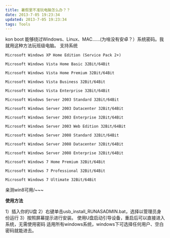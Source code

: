 ```yaml
---
title: 暑假里不准玩电脑怎么办？？
date: 2013-7-05 19:23:34
updated: 2013-7-05 19:23:34
tags: Tools
---
```

kon boot 能够绕过Windows、Linux、MAC……(为啥没有安卓？）系统密码。我就用这种方法玩班级电脑。
支持系统
<!-- more --> 
~~~
Microsoft Windows XP Home Edition (Service Pack 2+)

Microsoft Windows Vista Home Basic 32Bit/64Bit

Microsoft Windows Vista Home Premium 32Bit/64Bit

Microsoft Windows Vista Business 32Bit/64Bit

Microsoft Windows Vista Enterprise 32Bit/64Bit

Microsoft Windows Server 2003 Standard 32Bit/64Bit

Microsoft Windows Server 2003 Datacenter 32Bit/64Bit

Microsoft Windows Server 2003 Enterprise 32Bit/64Bit

Microsoft Windows Server 2003 Web Edition 32Bit/64Bit

Microsoft Windows Server 2008 Standard 32Bit/64Bit

Microsoft Windows Server 2008 Datacenter 32Bit/64Bit

Microsoft Windows Server 2008 Enterprise 32Bit/64Bit

Microsoft Windows 7 Home Premium 32Bit/64Bit

Microsoft Windows 7 Professional 32Bit/64Bit

Microsoft Windows 7 Ultimate 32Bit/64Bit
~~~
亲测win8可用/~~~

**使用方法**

1）插入你的U盘
2）右键单击usb_install_RUNASADMIN.bat，选择以管理员身份运行
3）按照屏幕提示进行安装。
使用U盘启动引导设备，重启后可以直接进入系统，无需使用密码
适用所有windows系统，windows下可选择任何用户、空白密码就能进去。